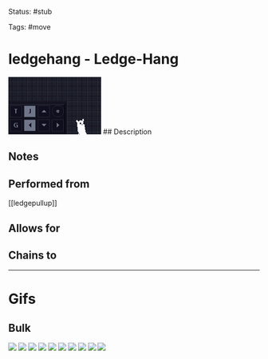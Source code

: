 Status: #stub

Tags: #move

# ledgehang - Ledge-Hang
<img src=https://raw.githubusercontent.com/LauraHannah44/Rain-World-Movement/main/Files/ledgehang_header.gif>
## Description


## Notes


## Performed from
[[ledgepullup]]

## Allows for


## Chains to


___
# Gifs
## Bulk
<img src=https://raw.githubusercontent.com/LauraHannah44/Rain-World-Movement/main/Files/ledgehang_0.gif>
<img src=https://raw.githubusercontent.com/LauraHannah44/Rain-World-Movement/main/Files/ledgehang_1.gif>
<img src=https://raw.githubusercontent.com/LauraHannah44/Rain-World-Movement/main/Files/ledgehang_2.gif>
<img src=https://raw.githubusercontent.com/LauraHannah44/Rain-World-Movement/main/Files/ledgehang_3.gif>
<img src=https://raw.githubusercontent.com/LauraHannah44/Rain-World-Movement/main/Files/ledgehang_4.gif>
<img src=https://raw.githubusercontent.com/LauraHannah44/Rain-World-Movement/main/Files/ledgehang_5.gif>
<img src=https://raw.githubusercontent.com/LauraHannah44/Rain-World-Movement/main/Files/ledgehang_6.gif>
<img src=https://raw.githubusercontent.com/LauraHannah44/Rain-World-Movement/main/Files/ledgehang_7.gif>
<img src=https://raw.githubusercontent.com/LauraHannah44/Rain-World-Movement/main/Files/ledgehang_8.gif>
<img src=https://raw.githubusercontent.com/LauraHannah44/Rain-World-Movement/main/Files/ledgehang_9.gif>